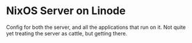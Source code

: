# NixOS Server on Linode

Config for both the server, and all the applications that run on it.
Not quite yet treating the server as cattle, but getting there.
